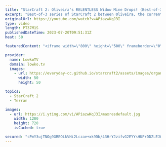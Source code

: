 ```yaml
---
title: "StarCraft 2: Oliveira's RELENTLESS Widow Mine Drops! (Best-of-3)"
excerpt: "Best-of-3 series of StarCraft 2 between Oliveira, the current StarCraft 2 World Champion, and Solar, one of Korea's greatest Zergs. This series was played during the Kung Fu Cup. Support my work: https://patreon.com/lowkotv Lowko Merch: https://lowko.shop  My YouTube channels: https://youtube.com/lowkotv"
originalUrl: https://youtube.com/watch?v=APiazwKqJ3I
type: video
length: PT37M1S
publishedDateTime: 2023-07-20T09:51:31Z
heat: 50

featuredContent: "<iframe width=\"800\" height=\"500\" frameborder=\"0\" src=\"https://www.youtube.com/embed/APiazwKqJ3I\" allow=\"accelerometer; autoplay; encrypted-media; gyroscope; picture-in-picture\" allowfullscreen></iframe>"

provider:
  name: LowkoTV
  domain: lowko.tv
  images:
    - url: https://everyday-cc.github.io/starcraft2/assets/images/organizations/lowko.tv-50x50.jpg
      width: 50
      height: 50

topics:
  - StarCraft 2
  - Terran

images:
  - url: https://i.ytimg.com/vi/APiazwKqJ3I/maxresdefault.jpg
    width: 1280
    height: 720
    isCached: true

secured: "sPmY3ujTNOg9GREOLkVHi2Lczae+xk9Db/43HrYJzifvG2EYYsHUPrDDZLEJGiffTTbkqRiAm7t3lhbqo/cWNNLYX7Z65jEjRxPNyjWtSDAvYQVYIzqMzI0iMHF14LK4DcuGSv7eNBdDgA/nUdvoE+DerdwBHSLYPy3IoELYzBDcu3nvEIgj45LPRJ/HpJaY66dPtJT3AJSNr/tNYdM+iX1RkjBs2ZgQEF6Th8CclVD00BWID3LmZFMRlEJO9MKGivtbEVcFdFawzlgw3BLwZiFAc74Um+QzcNyb6hz1LxAGKHDNzQjrQYtlwM5y17Hx0zuqv0vwNk/1sSNoam16Nw7+9eYOEi93f+qloEDMNKc5BVgnhRWD5YxI9PJbSrmlZsiz/Ytx6CRGVoEuKTlv9ZJGDPIDYa6Da14Iomx8L4o=;9wIMrXiDc+AU55BDWmcOdA=="
---
```



